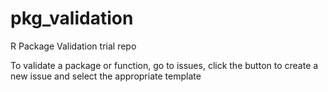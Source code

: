 # pkg_validation
R Package Validation trial repo

To validate a package or function, go to issues, click the button to create a new issue and select the appropriate template
